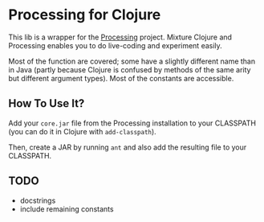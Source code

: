 # Processing for Clojure #

This lib is a wrapper for the [Processing][] project. Mixture Clojure
and Processing enables you to do live-coding and experiment easily.

Most of the function are covered; some have a slightly different name
than in Java (partly because Clojure is confused by methods of the
same arity but different argument types). Most of the constants are
accessible.

## How To Use It? ##

Add your `core.jar` file from the Processing installation to your
CLASSPATH (you can do it in Clojure with `add-classpath`).

Then, create a JAR by running `ant` and also add the resulting file to
your CLASSPATH.

## TODO ##

* docstrings
* include remaining constants

[processing]:http://processing.org/
